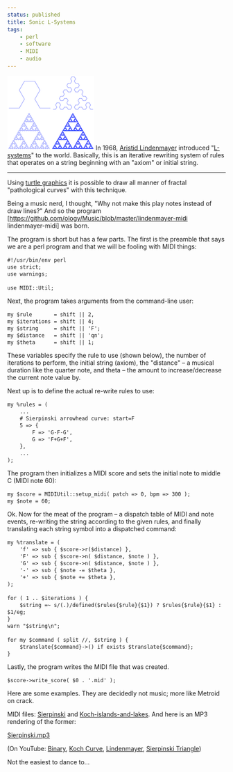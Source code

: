 ```yaml
---
status: published
title: Sonic L-Systems
tags:
    - perl
    - software
    - MIDI
    - audio
---
```


![](Serpinski_Lsystem.png)
In 1968, [Aristid Lindenmayer](https://en.wikipedia.org/wiki/Aristid_Lindenmayer) introduced "[L-systems](https://en.wikipedia.org/wiki/L-system)" to the world. Basically, this is an iterative rewriting system of rules that operates on a string beginning with an "axiom" or initial string.

---

Using [turtle graphics](https://en.wikipedia.org/wiki/Turtle_graphics) it is possible to draw all manner of fractal "pathological curves" with this technique.

Being a music nerd, I thought, "Why not make this play notes instead of draw lines?" And so the program [https://github.com/ology/Music/blob/master/lindenmayer-midi lindenmayer-midi] was born.

The program is short but has a few parts. The first is the preamble that says we are a perl program and that we will be fooling with MIDI things:

    #!/usr/bin/env perl
    use strict;
    use warnings;

    use MIDI::Util;

Next, the program takes arguments from the command-line user:

    my $rule       = shift || 2,
    my $iterations = shift || 4;
    my $string     = shift || 'F';
    my $distance   = shift || 'qn';
    my $theta      = shift || 1;

These variables specify the rule to use (shown below), the number of iterations to perform, the initial string (axiom), the "distance" – a musical duration like the quarter note, and theta – the amount to increase/decrease the current note value by.

Next up is to define the actual re-write rules to use:

    my %rules = (
        ...
        # Sierpinski arrowhead curve: start=F
        5 => {
            F => 'G-F-G',
            G => 'F+G+F',
        },
        ...
    );

The program then initializes a MIDI score and sets the initial note to middle C (MIDI note 60):

    my $score = MIDIUtil::setup_midi( patch => 0, bpm => 300 );
    my $note = 60;

Ok. Now for the meat of the program – a dispatch table of MIDI and note events, re-writing the string according to the given rules, and finally translating each string symbol into a dispatched command:

    my %translate = (
        'f' => sub { $score->r($distance) },
        'F' => sub { $score->n( $distance, $note ) },
        'G' => sub { $score->n( $distance, $note ) },
        '-' => sub { $note -= $theta },
        '+' => sub { $note += $theta },
    );

    for ( 1 .. $iterations ) {
        $string =~ s/(.)/defined($rules{$rule}{$1}) ? $rules{$rule}{$1} : $1/eg;
    }
    warn "$string\n";

    for my $command ( split //, $string ) {
        $translate{$command}->() if exists $translate{$command};
    }

Lastly, the program writes the MIDI file that was created.

    $score->write_score( $0 . '.mid' );

Here are some examples. They are decidedly not music; more like Metroid on crack.

MIDI files: [Sierpinski](https://www.ology.net/tech/wp-content/uploads/Sierpinski.mid) and [Koch-islands-and-lakes](https://www.ology.net/tech/wp-content/uploads/Koch-islands-and-lakes.mid). And here is an MP3 rendering of the former:

[Sierpinski.mp3](Sierpinski.mp3)

(On YouTube: [Binary](https://www.youtube.com/watch?v=v6dTNOsfAUY), [Koch Curve](https://www.youtube.com/watch?v=K_PqVZGScJQ), [Lindenmayer](https://www.youtube.com/watch?v=LUr_3Hfrinc), [Sierpinski Triangle](https://www.youtube.com/watch?v=Gt8NYdsdidU))

Not the easiest to dance to…

